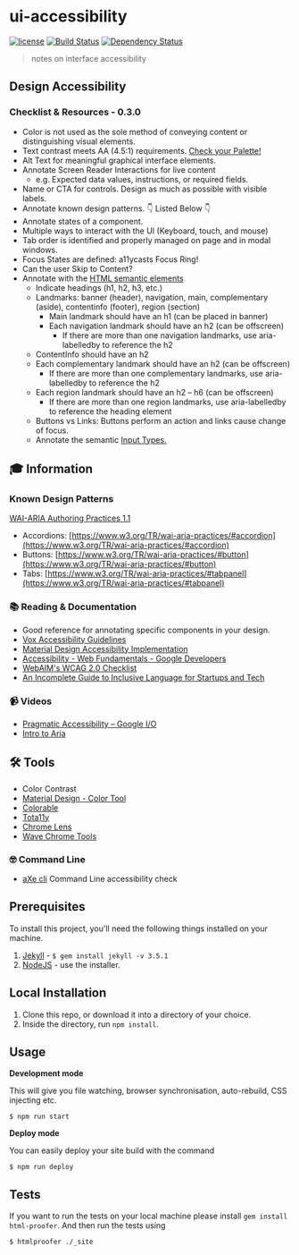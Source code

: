 # ui-accessibility

[![license][license-image]][license-url] [![Build Status][travis-image]][travis-url] [![Dependency Status][dependencyci-image]][dependencyci-url]

> notes on interface accessibility

## Design Accessibility
### Checklist & Resources - 0.3.0

+ Color is not used as the sole method of conveying content or distinguishing visual elements.
+ Text contrast meets AA (4.5:1) requirements. [Check your Palette!](http://jxnblk.com/colorable/demos/text/)
+ Alt Text for meaningful graphical interface elements.
+ Annotate Screen Reader Interactions for live content
  + e.g. Expected data values, instructions, or required fields.
+ Name or CTA for controls. Design as much as possible with visible labels.
+ Annotate known design patterns. 👇 Listed Below 👇
+ Annotate states of a component.
+ Multiple ways to interact with the UI (Keyboard, touch, and mouse)
+ Tab order is identified and properly managed on page and in modal windows.
+ Focus States are defined: a11ycasts Focus Ring!
+ Can the user Skip to Content?
+ Annotate with the [HTML semantic elements](https://developer.mozilla.org/en-US/docs/Web/HTML/Element)
  + Indicate headings (h1, h2, h3, etc.)
  + Landmarks: banner (header), navigation, main, complementary (aside), contentinfo (footer), region (section)
    + Main landmark should have an h1 (can be placed in banner)
    + Each navigation landmark should have an h2 (can be offscreen)
      + If there are more than one navigation landmarks, use aria-labelledby to reference the h2
  + ContentInfo should have an h2
  + Each complementary landmark should have an h2 (can be offscreen)
    + If there are more than one complementary landmarks, use aria-labelledby to reference the h2
  + Each region landmark should have an h2 – h6 (can be offscreen)
    + If there are more than one region landmarks, use aria-labelledby to reference the heading element
  + Buttons vs Links: Buttons perform an action and links cause change of focus.
  + Annotate the semantic [Input Types.](https://developer.mozilla.org/en-US/docs/Web/HTML/Element/input)


## 🎓 Information
### Known Design Patterns
[WAI-ARIA Authoring Practices 1.1](https://www.w3.org/TR/wai-aria-practices-1.1/#intro)

+ Accordions: [https://www.w3.org/TR/wai-aria-practices/#accordion](https://www.w3.org/TR/wai-aria-practices/#accordion)
+ Buttons: [https://www.w3.org/TR/wai-aria-practices/#button](https://www.w3.org/TR/wai-aria-practices/#button)
+ Tabs: [https://www.w3.org/TR/wai-aria-practices/#tabpanel](https://www.w3.org/TR/wai-aria-practices/#tabpanel)

### 📚 Reading & Documentation
+ Good reference for annotating specific components in your design.
+ [Vox Accessibility Guidelines](http://accessibility.voxmedia.com/)
+ [Material Design Accessibility Implementation](https://material.io/guidelines/usability/accessibility.html#accessibility-implementation)
+ [Accessibility - Web Fundamentals - Google Developers](https://developers.google.com/web/fundamentals/accessibility/)
+ [WebAIM's WCAG 2.0 Checklist](https://webaim.org/standards/wcag/checklist)
+ [An Incomplete Guide to Inclusive Language for Startups and Tech](https://open.buffer.com/inclusive-language-tech/)

### 📹 Videos
+ [Pragmatic Accessibility – Google I/O](https://events.google.com/io/schedule/?section=may-18&track=accessibility)
+ [Intro to Aria](https://www.youtube.com/watch?v=g9Qff0b-lHk&list=PLNYkxOF6rcICWx0C9LVWWVqvHlYJyqw7g)

## 🛠 Tools
+ Color Contrast
+ [Material Design - Color Tool](https://material.io/color/#!/?view.left=0&view.right=0)
+ [Colorable](http://jxnblk.com/colorable/demos/text/?background=%23342324&foreground=%23EFFFA8)
+ [Tota11y](https://chrome.google.com/webstore/detail/tota11y-plugin-from-khan/oedofneiplgibimfkccchnimiadcmhpe?hl=en)
+ [Chrome Lens](https://chrome.google.com/webstore/detail/chromelens/idikgljglpfilbhaboonnpnnincjhjkd?hl=en)
+ [Wave Chrome Tools](https://chrome.google.com/webstore/detail/wave-evaluation-tool/jbbplnpkjmmeebjpijfedlgcdilocofh?hl=en-US)

### 🤓 Command Line
+ [aXe cli](https://github.com/dequelabs/axe-cli) Command Line accessibility check

## Prerequisites

To install this project, you'll need the following things installed on your machine.

1. [Jekyll](http://jekyllrb.com/) - `$ gem install jekyll -v 3.5.1`
2. [NodeJS](http://nodejs.org) - use the installer.

## Local Installation

1. Clone this repo, or download it into a directory of your choice.
2. Inside the directory, run `npm install`.

## Usage

**Development mode**

This will give you file watching, browser synchronisation, auto-rebuild, CSS injecting etc.

```shell
$ npm run start
```

**Deploy mode**

You can easily deploy your site build with the command
```shell
$ npm run deploy
```

## Tests

If you want to run the tests on your local machine please install `gem install html-proofer`. And then run the tests using
```shell
$ htmlproofer ./_site
```

[license-image]: https://img.shields.io/badge/license-ISC-blue.svg
[license-url]: https://github.com/patcartelli/ui-accessibility/blob/master/LICENSE
[travis-image]: https://travis-ci.org/patcartelli/ui-accessibility.svg?branch=master
[travis-url]: https://travis-ci.org/patcartelli/ui-accessibility
[dependencyci-image]: https://dependencyci.com/github/patcartelli/ui-accessibility/badge
[dependencyci-url]: https://dependencyci.com/github/patcartelli/ui-accessibility
